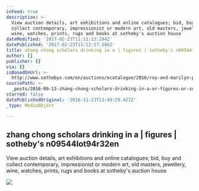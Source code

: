 ```yaml
---
inFeed: true
description: >-
  View auction details, art exhibitions and online catalogues; bid, buy and
  collect contemporary, impressionist or modern art, old masters, jewellery,
  wine, watches, prints, rugs and books at sotheby's auction house
dateModified: '2017-02-23T11:11:13.294Z'
datePublished: '2017-02-23T11:12:17.166Z'
title: zhang chong scholars drinking in a | figures | sotheby's n09544lot94r32en
author: []
publisher: {}
via: {}
isBasedOnUrl: >-
  http://www.sothebys.com/en/auctions/ecatalogue/2016/roy-and-marilyn-papp-collection-of-chinese-paintings-n09544/lot.506.html
sourcePath: >-
  _posts/2016-09-13-zhang-chong-scholars-drinking-in-a-or-figures-or-sothebys-n09.md
starred: false
datePublishedOriginal: '2016-11-23T11:40:29.427Z'
_type: MediaObject

---
```

<article style=""><h1>zhang chong scholars drinking in a | figures | sotheby's n09544lot94r32en</h1><p>View auction details, art exhibitions and online catalogues; bid, buy and collect contemporary, impressionist or modern art, old masters, jewellery, wine, watches, prints, rugs and books at sotheby's auction house</p><img src="http://www.sothebys.com/content/dam/stb/lots/N09/N09544/472N09544_94R32.jpg" /></article>